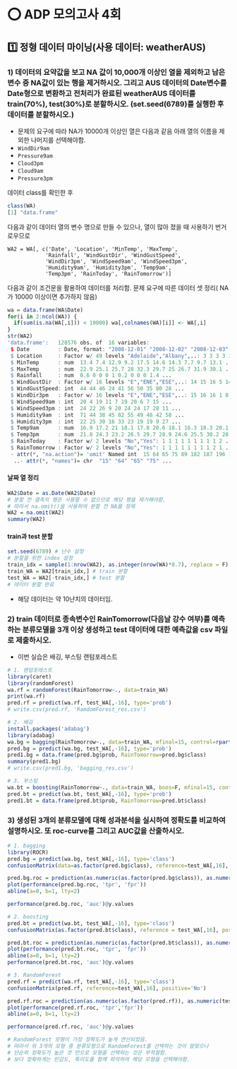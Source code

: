 # ⭕ ADP 모의고사 4회

## 1️⃣ 정형 데이터 마이닝(사용 데이터: weatherAUS)

###  1) 데이터의 요약값을 보고 NA 값이 10,000개 이상인 열을 제외하고 남은 변수 중 NA값이 있는 행을 제거하시오. 그리고 AUS 데이터의 Date변수를 Date형으로 변환하고 전처리가 완료된 weatherAUS 데이터를 train(70%), test(30%)로 분할하시오. (set.seed(6789)를 실행한 후 데이터를 분할하시오.)

- 문제의 요구에 따라 NA가 10000개 이상인 열은 다음과 같음 아래 열의 이름을 제외한 나머지를 선택해야함.
- `WindDir9am`
- `Pressure9am`
- `Cloud3pm`
- `Cloud9am`
- `Pressure3pm`

데이터 class를 확인한 후

```R
class(WA)
[1] "data.frame"
```

다음과 같이 데이터 열의 변수 명으로 만들 수 있으나, 열이 많아 졌을 때 사용하기 번거로우므로

```
WA2 = WA[, c('Date', 'Location', 'MinTemp', 'MaxTemp',
			'Rainfall', 'WindGustDir', 'WindGustSpeed',
			'WindDir3pm', 'WindSpeed9am', 'WindSpeed3pm',
			'Humidity9am', 'Humidity3pm', 'Temp9am',
			'Temp3pm', 'RainToday', 'RainTomorrow')]
```

다음과 같이 조건문을 활용하여 데이터를 처리함. 문제 요구에 따른 데이터 셋 정리( NA가 10000 이상이면 추가하지 않음)

```R
wa = data.frame(WA$Date)
for(i in 2:ncol(WA)) {
  if(sum(is.na(WA[,i])) < 10000) wa[,colnames(WA)[i]] <- WA[,i] 
}
str(WA2)
'data.frame':	128576 obs. of  16 variables:
 $ Date         : Date, format: "2008-12-01" "2008-12-02" "2008-12-03" ...
 $ Location     : Factor w/ 49 levels "Adelaide","Albany",..: 3 3 3 3 3 3 3 3 3 3 ...
 $ MinTemp      : num  13.4 7.4 12.9 9.2 17.5 14.6 14.3 7.7 9.7 13.1 ...
 $ MaxTemp      : num  22.9 25.1 25.7 28 32.3 29.7 25 26.7 31.9 30.1 ...
 $ Rainfall     : num  0.6 0 0 0 1 0.2 0 0 0 1.4 ...
 $ WindGustDir  : Factor w/ 16 levels "E","ENE","ESE",..: 14 15 16 5 14 15 14 14 7 14 ...
 $ WindGustSpeed: int  44 44 46 24 41 56 50 35 80 28 ...
 $ WindDir3pm   : Factor w/ 16 levels "E","ENE","ESE",..: 15 16 16 1 8 14 14 14 8 11 ...
 $ WindSpeed9am : int  20 4 19 11 7 19 20 6 7 15 ...
 $ WindSpeed3pm : int  24 22 26 9 20 24 24 17 28 11 ...
 $ Humidity9am  : int  71 44 38 45 82 55 49 48 42 58 ...
 $ Humidity3pm  : int  22 25 30 16 33 23 19 19 9 27 ...
 $ Temp9am      : num  16.9 17.2 21 18.1 17.8 20.6 18.1 16.3 18.3 20.1 ...
 $ Temp3pm      : num  21.8 24.3 23.2 26.5 29.7 28.9 24.6 25.5 30.2 28.2 ...
 $ RainToday    : Factor w/ 2 levels "No","Yes": 1 1 1 1 1 1 1 1 1 2 ...
 $ RainTomorrow : Factor w/ 2 levels "No","Yes": 1 1 1 1 1 1 1 1 2 1 ...
 - attr(*, "na.action")= 'omit' Named int  15 64 65 75 89 182 187 196 199 226 ...
  ..- attr(*, "names")= chr  "15" "64" "65" "75" ...
```

#### 날짜 열 정리

```R
WA2$Date = as.Date(WA2$Date)
# 분할 전 결측치 행은 사용할 수 없으므로 해당 행을 제거해야함.
# 따라서 na.omit()을 사용하여 분할 전 NA를 정제
WA2 = na.omit(WA2)
summary(WA2)
```

#### train과 test 분할

```R
set.seed(6789) # 난수 설정
# 분할을 위한 index 설정
train_idx = sample(1:nrow(WA2), as.integer(nrow(WA)*0.7), replace = F)
train_WA = WA2[train_idx,] # train 분할
test_WA = WA2[-train_idx,] # test 분할
# 데이터 분할 완료
```

-  해당 데이터는 약 10냔치의 데이터임.

### 2) train 데이터로 종속변수인 RainTomorrow(다음날 강수 여부)를 예측하는 분류모델을 3개 이상 생성하고 test 데이터에 대한 예측값을 csv 파일로 제출하시오.

- 이번 실습은 배깅, 부스팅 랜텀포레스트

```R
# 1. 랜덤포레스트
library(caret)
library(randomForest)
wa.rf = randomForest(RainTomorrow~., data=train_WA)
print(wa.rf)
pred.rf = predict(wa.rf, test_WA[,-16], type='prob')
# write.csv(pred.rf, 'RamdomForest_res.csv')

# 2. 배깅
install.packages('adabag')
library(adabag)
wa.bg = bagging(RainTomorrow~., data=train_WA, mfinal=15, control=rpart.control(maxdepth=5, minsplit=15))
pred.bg = predict(wa.bg, test_WA[,-16], type='prob')
pred1.bg = data.frame(pred.bg$prob, RainTomorrow=pred.bg$class)
summary(pred1.bg)
# write.csv(pred1.bg, 'bagging_res.csv')

# 3. 부스팅
wa.bt = boosting(RainTomorrow~., data=train_WA, boos=F, mfinal=15, control=rpart.control(maxdepth=5, minsplit=15))
pred.bt = predict(wa.bt, test_WA[,-16], type='prob')
pred1.bt = data.frame(pred.bt$prob, RainTomorrow=pred.bt$class)
```

### 3)  생성된 3개의 분류모델에 대해 성과분석을 실시하여 정확도를 비교하여 설명하시오. 또 roc-curve를 그리고 AUC값을 산출하시오.

```R
# 1. bagging
library(ROCR)
pred.bg = predict(wa.bg, test_WA[,-16], type='class')
confusionMatrix(data=as.factor(pred.bg$class), reference=test_WA[,16], positive='No')

pred.bg.roc = prediction(as.numeric(as.factor(pred.bg$class)), as.numeric(test_WA[,16]))
plot(performance(pred.bg.roc, 'tpr', 'fpr'))
abline(a=0, b=1, lty=2)

performance(pred.bg.roc, 'auc')@y.values

# 2. boosting
pred.bt = predict(wa.bt, test_WA[,-16], type='class')
confusionMatrix(as.factor(pred.bt$class), reference = test_WA[,16], positive='No')

pred.bt.roc = prediction(as.numeric(as.factor(pred.bt$class)), as.numeric(test_WA[, 16]))
plot(performance(pred.bt.roc, 'tpr', 'fpr'))
abline(a=0, b=1, lty=2)
performance(pred.bt.roc, 'auc')@y.values

# 3. RandomForest
pred.rf = predict(wa.rf, test_WA[,-16], type='class')
confusionMatrix(pred.rf, reference=test_WA[,16], positive='No')

pred.rf.roc = prediction(as.numeric(as.factor(pred.rf)), as.numeric(test_WA[,16]))
plot(performance(pred.rf.roc, 'tpr','fpr'))
abline(a=0, b=1, lty=2)

performance(pred.rf.roc, 'auc')@y.values

# RandomForest 모형이 가장 정확도가 높게 연산되었음.
# 따라서 위 3개의 모형 중 분류모형으로 RandomForest를 선택하는 것이 알맞으나
# 단순히 정확도가 높은 것 만으로 모형을 선택하는 것은 부적절함.
# 보다 정확하게는 민감도, 특이도를 함께 파악하여 해당 모형을 선택해야함.
```

